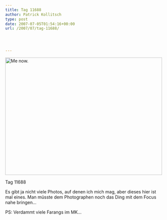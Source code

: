 ```yaml
---
title: Tag 11688
author: Patrick Kollitsch
type: post
date: 2007-07-05T01:54:16+00:00
url: /2007/07/tag-11688/




---
```

<div class="flickr">
  <a href="http://www.flickr.com/photos/schreibblogade/728104776/" title="Photo Sharing"><img src="//farm2.static.flickr.com/1396/728104776_30f514da94.jpg" width="500" height="375" alt="Me now." /></a></p> 
  
  <p>
    Tag 11688
  </p>
</div>

Es gibt ja nicht viele Photos, auf denen ich mich mag, aber dieses hier ist mal eines. Man müsste dem Photographen noch das Ding mit dem Focus nahe bringen&#8230;

PS: Verdammt viele Farangs im MK&#8230;